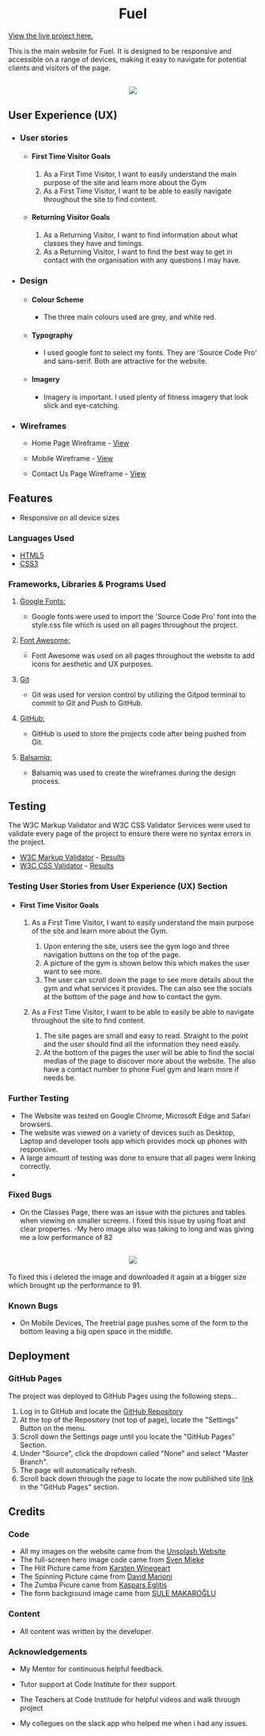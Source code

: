 <h1 align="center">Fuel</h1>

[View the live project here.](https://8000-kierandoola-projectport-v2h5jb7a9n8.ws-eu45.gitpod.io/index.html)

This is the main website for Fuel. It is designed to be responsive and accessible on a range of devices, making it easy to navigate for potential clients and visitors of the page.

<h2 align="center"><img src="assets/images/screen-responsive.png"></h2>

## User Experience (UX)

-   ### User stories

    -   #### First Time Visitor Goals

        1. As a First Time Visitor, I want to easily understand the main purpose of the site and learn more about the Gym
        2. As a First Time Visitor, I want to be able to easily navigate throughout the site to find content.
         

    -   #### Returning Visitor Goals

        1. As a Returning Visitor, I want to find information about what classes they have and timings.
        2. As a Returning Visitor, I want to find the best way to get in contact with the organisation with any questions I may have.
    

-   ### Design
    -   #### Colour Scheme
        -   The three main colours used are grey, and white red.
    -   #### Typography
        -   I used google font to select my fonts. They are 'Source Code Pro' and sans-serif. Both are attractive for the website.
    -   #### Imagery
        -   Imagery is important. I used plenty of fitness imagery that look slick and eye-catching.

*   ### Wireframes

    -   Home Page Wireframe - [View](https://github.com/)

    -   Mobile Wireframe - [View](https://github.com/)

    -   Contact Us Page Wireframe - [View](https://github.com/)

## Features

-   Responsive on all device sizes



### Languages Used

-   [HTML5](https://en.wikipedia.org/wiki/HTML5)
-   [CSS3](https://en.wikipedia.org/wiki/Cascading_Style_Sheets)

### Frameworks, Libraries & Programs Used


1. [Google Fonts:](https://fonts.google.com/)
    - Google fonts were used to import the 'Source Code Pro' font into the style.css file which is used on all pages throughout the project.
1. [Font Awesome:](https://fontawesome.com/)
    - Font Awesome was used on all pages throughout the website to add icons for aesthetic and UX purposes.

1. [Git](https://git-scm.com/)
    - Git was used for version control by utilizing the Gitpod terminal to commit to Git and Push to GitHub.
1. [GitHub:](https://github.com/)
    - GitHub is used to store the projects code after being pushed from Git.
1. [Balsamiq:](https://balsamiq.com/)
    - Balsamiq was used to create the wireframes during the design process.

## Testing

The W3C Markup Validator and W3C CSS Validator Services were used to validate every page of the project to ensure there were no syntax errors in the project.

-   [W3C Markup Validator](https://jigsaw.w3.org/css-validator/#validate_by_input) - [Results](http://jigsaw.w3.org/css-validator/validator?lang=en&profile=css3svg&uri=https%3A%2F%2F8000-kierandoola-projectport-v2h5jb7a9n8.ws-eu45.gitpod.io%2Findex.html&usermedium=all&vextwarning=&warning=1)
-   [W3C CSS Validator](https://jigsaw.w3.org/css-validator/#validate_by_input) - [Results](http://jigsaw.w3.org/css-validator/validator?lang=en&profile=css3svg&uri=https%3A%2F%2F8000-kierandoola-projectport-v2h5jb7a9n8.ws-eu45.gitpod.io%2Findex.html&usermedium=all&vextwarning=&warning=1)

### Testing User Stories from User Experience (UX) Section

-   #### First Time Visitor Goals

    1. As a First Time Visitor, I want to easily understand the main purpose of the site and learn more about the Gym.

        1. Upon entering the site, users see the gym logo and three navigation buttons on the top of the page.
        2. A picture of the gym is shown below this which makes the user want to see more.
        3. The user can scroll down the page to see more details about the gym and what services it provides. The can also see the socials at the bottom of the page and how to contact the gym.

    2. As a First Time Visitor, I want to be able to easily be able to navigate throughout the site to find content.

        1. The site pages are small and easy to read. Straight to the point and the user should find all the information they need easily.
        2. At the bottom of the pages the user will be able to find the social medias of the page to discover more about the website. The also have a contact number to phone Fuel gym and learn more if needs be.
        


### Further Testing

-   The Website was tested on Google Chrome, Microsoft Edge and Safari browsers.
-   The website was viewed on a variety of devices such as Desktop, Laptop and developer tools app which provides mock up phones with responsive.
-   A large amount of testing was done to ensure that all pages were linking correctly.
-   


### Fixed Bugs

- On the Classes Page, there was an issue with the pictures and tables when viewing on smaller screens. I fixed this issue by using float and clear propertes.
-My hero image also was taking to long and was giving me a low performance of 82
<h2 align="center"><img src="assets/images/low-performance-lighthouse.png"></h2>
To fixed this i deleted the image and downloaded it again at a bigger size which brought up the performance to 91.

### Known Bugs

-   On Mobile Devices, The freetrial page pushes some of the form to the bottom leaving a big open space in the middle.

## Deployment

### GitHub Pages

The project was deployed to GitHub Pages using the following steps...

1. Log in to GitHub and locate the [GitHub Repository](https://github.com/)
2. At the top of the Repository (not top of page), locate the "Settings" Button on the menu.
3. Scroll down the Settings page until you locate the "GitHub Pages" Section.
4. Under "Source", click the dropdown called "None" and select "Master Branch".
5. The page will automatically refresh.
6. Scroll back down through the page to locate the now published site [link](https://github.com) in the "GitHub Pages" section.


## Credits

### Code
-   All my images on the website came from the [Unsplash Website](https://unsplash.com/)
-   The full-screen hero image code came from [Sven Mieke](https://unsplash.com/photos/MsCgmHuirDo)
-   The Hiit Picture came from [Karsten Winegeart](https://unsplash.com/photos/0Wra5YYVQJE)
-   The Spinning Picture came from [David Marioni](https://unsplash.com/photos/F_lns58a_ec)
-   The Zumba Picure came from [Kaspars Eglitis](https://unsplash.com/photos/Vdx-2lsuhm0)
-   The form background image came from [ŞULE MAKAROĞLU](https://unsplash.com/photos/YFmvjO3TP_s)


### Content

-   All content was written by the developer.


### Acknowledgements

-   My Mentor for continuous helpful feedback.

-   Tutor support at Code Institute for their support.

-   The Teachers at Code Institude for helpful videos and walk through project

-   My collegues on the slack app who helped me when i had any issues.